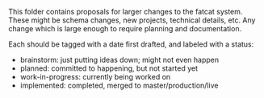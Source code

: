 
This folder contains proposals for larger changes to the fatcat system. These
might be schema changes, new projects, technical details, etc. Any change which
is large enough to require planning and documentation.

Each should be tagged with a date first drafted, and labeled with a status:

- brainstorm: just putting ideas down; might not even happen
- planned: committed to happening, but not started yet
- work-in-progress: currently being worked on
- implemented: completed, merged to master/production/live
